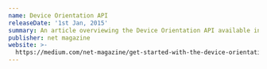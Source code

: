 ```yaml
---
name: Device Orientation API
releaseDate: '1st Jan, 2015'
summary: An article overviewing the Device Orientation API available in browsers
publisher: net magazine
website: >-
  https://medium.com/net-magazine/get-started-with-the-device-orientation-and-device-motion-events-dedc14c54c07
---
```


